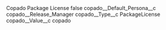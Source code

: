 <?xml version="1.0" encoding="UTF-8"?>
<CustomMetadata xmlns="http://soap.sforce.com/2006/04/metadata" xmlns:xsi="http://www.w3.org/2001/XMLSchema-instance" xmlns:xsd="http://www.w3.org/2001/XMLSchema">
    <label>Copado Package License</label>
    <protected>false</protected>
    <values>
        <field>copado__Default_Persona__c</field>
        <value xsi:type="xsd:string">copado__Release_Manager</value>
    </values>
    <values>
        <field>copado__Type__c</field>
        <value xsi:type="xsd:string">PackageLicense</value>
    </values>
    <values>
        <field>copado__Value__c</field>
        <value xsi:type="xsd:string">copado</value>
    </values>
</CustomMetadata>
